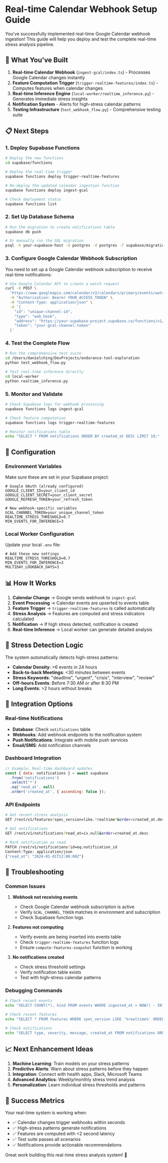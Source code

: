 # Real-time Calendar Webhook Setup Guide

You've successfully implemented real-time Google Calendar webhook ingestion! This guide will help you deploy and test the complete real-time stress analysis pipeline.

## 🚀 What You've Built

1. **Real-time Calendar Webhook** (`ingest-gcal/index.ts`) - Processes Google Calendar changes instantly
2. **Feature Computation Trigger** (`trigger-realtime-features/index.ts`) - Computes features when calendar changes
3. **Real-time Inference Engine** (`local-worker/realtime_inference.py`) - Generates immediate stress insights
4. **Notification System** - Alerts for high-stress calendar patterns
5. **Testing Infrastructure** (`test_webhook_flow.py`) - Comprehensive testing suite

## 📋 Next Steps

### 1. Deploy Supabase Functions

```bash
# Deploy the new functions
cd supabase/functions

# Deploy the real-time trigger
supabase functions deploy trigger-realtime-features

# Re-deploy the updated calendar ingestion function
supabase functions deploy ingest-gcal

# Check deployment status
supabase functions list
```

### 2. Set Up Database Schema

```bash
# Run the migration to create notifications table
supabase db push

# Or manually run the SQL migration
psql -h your-supabase-host -U postgres -d postgres -f supabase/migrations/create_notifications_table.sql
```

### 3. Configure Google Calendar Webhook Subscription

You need to set up a Google Calendar webhook subscription to receive real-time notifications:

```bash
# Use Google Calendar API to create a watch request
curl -X POST \
  'https://www.googleapis.com/calendar/v3/calendars/primary/events/watch' \
  -H "Authorization: Bearer YOUR_ACCESS_TOKEN" \
  -H "Content-Type: application/json" \
  -d '{
    "id": "unique-channel-id",
    "type": "web_hook",
    "address": "https://your-supabase-project.supabase.co/functions/v1/ingest-gcal",
    "token": "your-gcal-channel-token"
  }'
```

### 4. Test the Complete Flow

```bash
# Run the comprehensive test suite
cd /Users/danielching/DevProjects/endurance-tool-exploration
python test_webhook_flow.py

# Test real-time inference directly
cd local-worker
python realtime_inference.py
```

### 5. Monitor and Validate

```bash
# Check Supabase logs for webhook processing
supabase functions logs ingest-gcal

# Check feature computation
supabase functions logs trigger-realtime-features

# Monitor notifications table
echo "SELECT * FROM notifications ORDER BY created_at DESC LIMIT 10;" | supabase db sql
```

## 🔧 Configuration

### Environment Variables

Make sure these are set in your Supabase project:

```env
# Google OAuth (already configured)
GOOGLE_CLIENT_ID=your_client_id
GOOGLE_CLIENT_SECRET=your_client_secret
GOOGLE_REFRESH_TOKEN=your_refresh_token

# New webhook-specific variables
GCAL_CHANNEL_TOKEN=your_unique_channel_token
REALTIME_STRESS_THRESHOLD=0.7
MIN_EVENTS_FOR_INFERENCE=3
```

### Local Worker Configuration

Update your local `.env` file:

```env
# Add these new settings
REALTIME_STRESS_THRESHOLD=0.7
MIN_EVENTS_FOR_INFERENCE=3
MULTIDAY_LOOKBACK_DAYS=3
```

## 📊 How It Works

1. **Calendar Change** → Google sends webhook to `ingest-gcal`
2. **Event Processing** → Calendar events are upserted to events table
3. **Feature Trigger** → `trigger-realtime-features` is called automatically
4. **Stress Analysis** → Features are computed and stress indicators calculated
5. **Notification** → If high stress detected, notification is created
6. **Real-time Inference** → Local worker can generate detailed analysis

## 🚨 Stress Detection Logic

The system automatically detects high-stress patterns:

- **Calendar Density**: >6 events in 24 hours
- **Back-to-back Meetings**: <30 minutes between events
- **Stress Keywords**: "deadline", "urgent", "crisis", "interview", "review"
- **Off-hours Events**: Before 7:30 AM or after 8:30 PM
- **Long Events**: >2 hours without breaks

## 📱 Integration Options

### Real-time Notifications
- **Database**: Check `notifications` table
- **Webhooks**: Add webhook endpoints to the notification system
- **Push Notifications**: Integrate with mobile push services
- **Email/SMS**: Add notification channels

### Dashboard Integration
```javascript
// Example: Real-time dashboard updates
const { data: notifications } = await supabase
  .from('notifications')
  .select('*')
  .eq('read_at', null)
  .order('created_at', { ascending: false });
```

### API Endpoints
```bash
# Get recent stress analysis
GET /rest/v1/features?spec_version=like.*realtime*&order=created_at.desc

# Get notifications
GET /rest/v1/notifications?read_at=is.null&order=created_at.desc

# Mark notification as read
PATCH /rest/v1/notifications?id=eq.notification_id
Content-Type: application/json
{"read_at": "2024-01-01T12:00:00Z"}
```

## 🐛 Troubleshooting

### Common Issues

1. **Webhook not receiving events**
   - Check Google Calendar webhook subscription is active
   - Verify `GCAL_CHANNEL_TOKEN` matches in environment and subscription
   - Check Supabase function logs

2. **Features not computing**
   - Verify events are being inserted into events table
   - Check `trigger-realtime-features` function logs
   - Ensure `compute-features-snapshot` function is working

3. **No notifications created**
   - Check stress threshold settings
   - Verify notification table exists
   - Test with high-stress calendar patterns

### Debugging Commands

```bash
# Check recent events
echo "SELECT COUNT(*), kind FROM events WHERE ingested_at > NOW() - INTERVAL '1 hour' GROUP BY kind;" | supabase db sql

# Check recent features
echo "SELECT * FROM features WHERE spec_version LIKE '%realtime%' ORDER BY created_at DESC LIMIT 5;" | supabase db sql

# Check notifications
echo "SELECT type, severity, message, created_at FROM notifications ORDER BY created_at DESC LIMIT 10;" | supabase db sql
```

## 📈 Next Enhancement Ideas

1. **Machine Learning**: Train models on your stress patterns
2. **Predictive Alerts**: Warn about stress patterns before they happen
3. **Integration**: Connect with health apps, Slack, Microsoft Teams
4. **Advanced Analytics**: Weekly/monthly stress trend analysis
5. **Personalization**: Learn individual stress thresholds and patterns

## 🎯 Success Metrics

Your real-time system is working when:
- ✅ Calendar changes trigger webhooks within seconds
- ✅ High-stress patterns generate notifications
- ✅ Features are computed with <2 second latency
- ✅ Test suite passes all scenarios
- ✅ Notifications provide actionable recommendations

Great work building this real-time stress analysis system! 🎉

